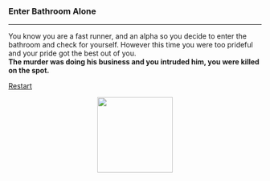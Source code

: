 ### Enter Bathroom Alone 
---  
You know you are a fast runner, and an alpha so you decide to enter the bathroom and check for yourself. However this time you were too prideful and your pride got the best out of you.  
**The murder was doing his business and you intruded him, you were killed on the spot.**

[Restart](../home.md)  

<p align="center">
<a href='https://mbtskoudsalg.com/image/gravestone-clipart-png/669061.html'><img width='150' src='https://mbtskoudsalg.com/images/gravestone-clipart-png-6.png'/></a>
</p>